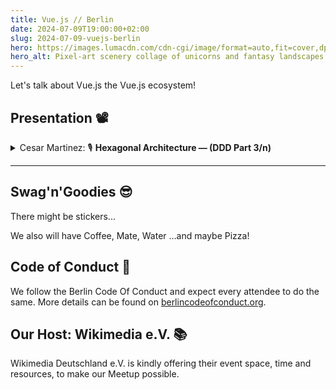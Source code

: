 ```yaml
---
title: Vue.js // Berlin
date: 2024-07-09T19:00:00+02:00
slug: 2024-07-09-vuejs-berlin
hero: https://images.lumacdn.com/cdn-cgi/image/format=auto,fit=cover,dpr=1,background=white,quality=75,width=384/calendar-cover-images/gl/2813b1e7-228a-4c96-8fe4-ddc5e26e6ca3
hero_alt: Pixel-art scenery collage of unicorns and fantasy landscapes in reduces colors with a Vuejs Logo blended on top of it.
---
```

Let's talk about Vue.js the Vue.js ecosystem!

## Presentation 📽️

<details>
  <summary>
    Cesar Martinez:
    <span title="Talk">🎙</span>
    <strong>Hexagonal Architecture — (DDD Part 3/n)</strong>
  </summary>
  <p>An introduction into Domain Driven Design, with personal insights and examples. Part 3 is offering a solution: Hexagonal DDD.</p>
</details>

<!--details>
  <summary>
    Alex Podlubnyj:
    <span title="Talk">🎙</span>
    <strong>NeoViM as IDE</strong>
  </summary>
  <p>A showcase of a sophisticated NeoViM setup, that strives for functionality typically found in IDEs.</p>
</details-->

---

## Swag'n'Goodies 😎

There might be stickers...

We also will have Coffee, Mate, Water …and maybe Pizza!

## Code of Conduct 🫶

We follow the Berlin Code Of Conduct and expect every attendee to do the same. More details can be found on [berlincodeofconduct.org](http://berlincodeofconduct.org).

## Our Host: Wikimedia e.V. 📚

Wikimedia Deutschland e.V. is kindly offering their event space, time and resources, to make our Meetup possible.

